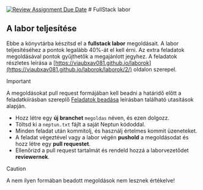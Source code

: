 [![Review Assignment Due Date](https://classroom.github.com/assets/deadline-readme-button-22041afd0340ce965d47ae6ef1cefeee28c7c493a6346c4f15d667ab976d596c.svg)](https://classroom.github.com/a/3GUhvuJO)
﻿# FullStack labor

## A labor teljesítése
Ebbe a könyvtárba készítsd el a **fullstack labor** megoldásait. A labor teljesítéséhez a pontok legalább 40%-át el kell érni. Az extra feladatok megoldásával pontok gyűjthetők a megajánlott jegyhez. A feladatok részletes leírása a [https://viaubxav081.github.io/laborok](https://viaubxav081.github.io/laborok/laborok/2/) oldalon szerepel.

> [!IMPORTANT]
> A megoldásokat pull request formájában kell beadni a határidő előtt a feladatkiírásban szereplő [Feladatok beadása](https://viaubxav081.github.io/laborok/tudnivalok/github/GitHub/) leírásban található utasítások alapján.
> - Hozz létre egy **új branchet** `megoldas` néven, és ezen dolgozz.
> - Töltsd ki a `neptun.txt` fájlt a saját Neptun kódoddal.
> - Minden feladat után kommitolj, és használj értelmes kommit üzeneteket.
> - A feladat végeztével vagy a labor végén **pushold** a megoldásodat és hozz létre egy **pull requestet**.
> - Ellenőrizd a pull request tartalmát és rendeld hozzá a laborvezetődet **reviewernek**.

> [!CAUTION]
> A nem ilyen formában beadott megoldások nem lesznek értékelve!
